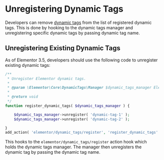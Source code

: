# Unregistering Dynamic Tags

<Badge type="tip" vertical="top" text="Elementor Core" /> <Badge type="warning" vertical="top" text="Intermediate" />

Developers can remove [dynamic tags](./../dynamic-tags/) from the list of registered dynamic tags. This is done by hooking to the dynamic tags manager and unregistering specific dynamic tags by passing dynamic tag name.

## Unregistering Existing Dynamic Tags

As of Elementor 3.5, developers should use the following code to unregister existing dynamic tags:

```php
/**
 * Unregister Elementor dynamic tags.
 *
 * @param \Elementor\Core\DynamicTags\Manager $dynamic_tags_manager Elementor dynamic tags manager.
 *
 * @return void
 */
function register_dynamic_tags( $dynamic_tags_manager ) {

	$dynamic_tags_manager->unregister( 'dynamic-tag-1' );
	$dynamic_tags_manager->unregister( 'dynamic-tag-2' );

}
add_action( 'elementor/dynamic_tags/register', 'register_dynamic_tags' );
```

This hooks to the `elementor/dynamic_tags/register` action hook which holds the dynamic tags manager. The manager then unregisters the dynamic tag by passing the dynamic tag name.
